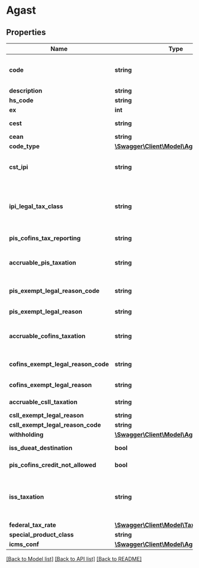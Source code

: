 # Agast

## Properties
Name | Type | Description | Notes
------------ | ------------- | ------------- | -------------
**code** | **string** | Agast Code. AGAST (Avalara Goods and Services Types) are preset products with default tax definitions available to be used as provided or copied to create an specific comapany item. | 
**description** | **string** | Agast Description | [optional] 
**hs_code** | **string** | harmonized code, NCM or LC 116 | [optional] 
**ex** | **int** | hsCode Exception for IPI tax | [optional] 
**cest** | **string** | tax substitution code - Codigo especificador da Substuicao Tributaria | [optional] 
**cean** | **string** | GTIN NUMBER | [optional] 
**code_type** | [**\Swagger\Client\Model\AgastCodeType**](AgastCodeType.md) |  | [optional] 
**cst_ipi** | **string** | Inform if this process is subject to IPI taxation on output process - &#39;T&#39;  # TAXABLE - &#39;Z&#39;  # TAXABLE WITH RATE&#x3D;0.00 - &#39;E&#39;  # EXEMPT - &#39;N&#39;  # NO TAXABLE     - &#39;I&#39;  # IMMUNE | [optional] 
**ipi_legal_tax_class** | **string** | Legal tax classificação for IPI (enquadramento tributário) When the process has CST IPI 52 or 54, it is mandatory to inform a Reason Code, see Anexo XIV - Código de Enquadramento Legal do IPI from  http://www.nfe.fazenda.gov.br/portal/exibirArquivo.aspx?conteudo&#x3D;mCnJajU4BKU&#x3D; | [optional] 
**pis_cofins_tax_reporting** | **string** | when the company is Real Profit inform if this item is cumulative or no cumulative by default | [optional] 
**accruable_pis_taxation** | **string** | Inform if this item by nature is subject to PIS taxation or exempt - &#39;T&#39; # TAXABLE - &#39;Z&#39; # TAXABLE WITH RATE&#x3D;0.00 - &#39;E&#39; # EXEMPT - &#39;H&#39; # SUSPENDED - &#39;N&#39; # NO TAXABLE | [optional] 
**pis_exempt_legal_reason_code** | **string** | When exempt, taxable with zero rate, suspended, not taxable, this field informs the official code number for the exemption | [optional] 
**pis_exempt_legal_reason** | **string** | When specified a reason, this field holds the reason&#39;s description | [optional] 
**accruable_cofins_taxation** | **string** | Inform if this item by nature is subject to COFINS taxation or exempt - &#39;T&#39; # TAXABLE - &#39;Z&#39; # TAXABLE WITH RATE&#x3D;0.00 - &#39;E&#39; # EXEMPT - &#39;H&#39; # SUSPENDED - &#39;N&#39; # NO TAXABLE | [optional] 
**cofins_exempt_legal_reason_code** | **string** | When exempt, taxable with zero rate, suspended, not taxable, this field informs the official code number for the exemption | [optional] 
**cofins_exempt_legal_reason** | **string** | When specified a reason, this field holds the reason&#39;s description | [optional] 
**accruable_csll_taxation** | **string** | Inform if this item by nature is subject to CSLL taxation or exempt - &#39;T&#39; # TAXABLE - &#39;E&#39; # EXEMPT | [optional] 
**csll_exempt_legal_reason** | **string** |  | [optional] 
**csll_exempt_legal_reason_code** | **string** |  | [optional] 
**withholding** | [**\Swagger\Client\Model\AgastWithholding**](AgastWithholding.md) |  | [optional] 
**iss_dueat_destination** | **bool** | for service items with City Jurisdiction, inform where the ISS tax is due | [optional] 
**pis_cofins_credit_not_allowed** | **bool** | on Real Profit Purchase transaction, inform if this item allows tax credits when it is non-cumulative | [optional] 
**iss_taxation** | **string** | - &#39;T&#39; # TAXABLE - TRIBUTÁVEL INCLUSIVE PARA EXPORTAÇÃO&#39; - &#39;E&#39; # TAXABLE WITH EXEMPTION FOR EXPORTS - ISENTO PARA SERVIÇOS PRESTADOS AO EXTERIOR (DEFAULT) - &#39;F&#39; # EXEMPT - &#39;A&#39; # SUSPENDED FOR ADMINISTRATIVE REASON - &#39;L&#39; # SUSPENDED FOR LEGAL DECISION - &#39;I&#39; # IMMUNE | [optional] 
**federal_tax_rate** | [**\Swagger\Client\Model\TaxTypeRate[]**](TaxTypeRate.md) | This is an array of tax object related to an agast. | [optional] 
**special_product_class** | **string** |  | [optional] 
**icms_conf** | [**\Swagger\Client\Model\AgastIcmsConf[]**](AgastIcmsConf.md) | One per State | [optional] 

[[Back to Model list]](../README.md#documentation-for-models) [[Back to API list]](../README.md#documentation-for-api-endpoints) [[Back to README]](../README.md)


